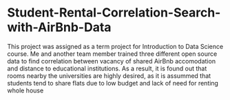 # Student-Rental-Correlation-Search-with-AirBnb-Data
This project was assigned as a term project for Introduction to Data Science course. Me and another team member trained three different open source data to find correlation between vacancy of shared AirBnb accomodation and distance to educational institutions. As a result, it is found out that rooms nearby the universities are highly desired, as it is assummed that students tend to share flats due to low budget and lack of need for renting whole house
